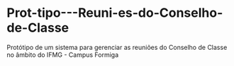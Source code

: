 # Prot-tipo---Reuni-es-do-Conselho-de-Classe
Protótipo de um sistema para gerenciar as reuniões do Conselho de Classe no âmbito do IFMG - Campus Formiga
